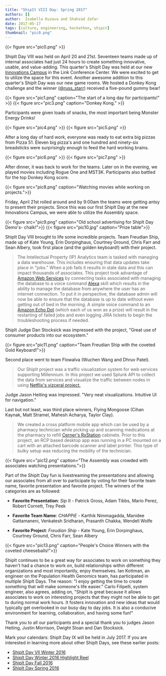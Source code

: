```yaml
---
title: "ShipIt VIII Day: Spring 2017"
authors: []
author:  Isabella Kuzava and Shahzad Zafar
date: 2017-05-17
tags: [culture, engineering, hackathon, shipit]
thumbnail: "pic0.png"
---
```


{{< figure src="pic0.png" >}}

ShipIt Day VIII was held on April 20 and 21st. Seventeen teams made up of internal associates had just 24 hours to create something innovative, usable, and value-adding. This quarter's ShipIt Day was held at our new [Innovations Campus](http://www.bizjournals.com/kansascity/news/2017/02/10/get-a-sneak-peek-inside-cerner-s-new-innovations.html) in the Link Conference Center. We were excited to get to utilize the space for this event. Another awesome addition to this quarter's ShipIt Day was our new game rooms. We hosted a Donkey Kong challenge and the winner ([@russ_starr](https://twitter.com/russ_starr)) received a five-pound gummy bear!

{{< figure src="pic1.png" caption="The start of a long day for participants!" >}}
{{< figure src="pic3.png" caption="Donkey Kong." >}}

Participants were given loads of snacks, the most important being Monster Energy Drinks!

{{< figure src="pic4.png" >}}
{{< figure src="pic5.png" >}}

After a long day of hard work, everyone was ready to eat extra big pizzas from Pizza 51. Eleven big pizza's and one hundred and ninety-six breadsticks were surprisingly enough to feed the hard working brains.

{{< figure src="pic6.png" >}}
{{< figure src="pic7.png" >}}

After dinner, it was back to work for the teams. Later on in the evening, we played movies including Rogue One and MST3K. Participants also battled for the top Donkey Kong score.

{{< figure src="pic8.png" caption="Watching movies while working on projects.">}}

Friday, April 21st rolled around and by 9:00am the teams were getting antsy to present their projects. Since this was our first ShipIt Day at the new Innovations Campus, we were able to utilize the Assembly space.

{{< figure src="pic9.png" caption="Old school advertising for ShipIt Day Demo's- chalk!">}}
{{< figure src="pic10.jpg" caption="Prize table">}}

ShipIt Day VIII brought to life some incredible projects. Team Freudian Ship, made up of Kate Young, Erin Dorpinghaus, Courtney Ground, Chris Farr and Sean Albery, took first place (and the golden keyboard!) with their project.

>The Intellectual Property (IP) Analytics team is tasked with managing a data warehouse. This includes ensuring that data updates take place in "jobs." When a job fails it results in stale data and this can impact thousands of associates. This project took advantage of [Amazon Web Services](https://aws.amazon.com/) by connecting tasks associated with managing the database to a voice command [Alexa](https://developer.amazon.com/alexa) skill which results in the ability to manage the database from anywhere the user has an internet connection. To put it in perspective, the database admin will now be able to ensure that the database is up to date without even getting out of bed in the morning. A simple voice command to an [Amazon Echo Dot](https://www.amazon.com/All-New-Amazon-Echo-Dot-Add-Alexa-To-Any-Room/dp/B01DFKC2SO) (which each of us won as a prize) will result in the restarting of failed jobs and even logging JIRA tickets to begin the troubleshooting process if needed.

ShipIt Judge Dan Stocksick was impressed with the project, "Great use of consumer products into our ecosystem."

{{< figure src="pic11.png" caption="Team Freudian Ship with the coveted Gold Keyboard!">}}

Second place went to team Flowalva (Wuchen Wang and Dhruv Patel).

>Our ShipIt project was a traffic visualization system for web services supporting Millennium. In this project we used Splunk API to collect the data from services and visualize the traffic between nodes in using [Netflix's vizceral project.](https://github.com/Netflix/vizceral)

Judge Jason Heiting was impressed. "Very neat visualizations.  Intuitive UI for navigation."

Last but not least, was third place winners, Flying Mongoose (Cihan Kaynak, Matt Stramel, Mahesh Acharya, Taylor Clay).

>We created a cross platform mobile app which can be used by a pharmacy technician while picking up and scanning medications at the pharmacy to refill [Cerner's RxStation](https://www.cerner.com/solutions/automated-dispensing-cabinet) cabinets. Prior to this project, an RCP based desktop app was running in a PC mounted on a cart with an attached barcode scanner and label printer. This type of bulky setup was reducing the mobility of the technician.

{{< figure src="pic12.png" caption="The Assembly was crowded with associates watching presentations.">}}

Part of the ShipIt Day fun is livestreaming the presentations and allowing our associates from all over to participate by voting for their favorite team name, favorite presentation and favorite project. The winners of the categories are as followed:

* **Favorite Presentation**: _Sip It_ - Patrick Gross, Adam Tibbs, Mario Perez, Robert Cornett, Trey Peek

* **Favorite Team Name**: _CHAPPiE_ - Karthik Nimmagadda, Manidee Gattamaneni, Venkatesh Sridharan, Prasanth Chakka, Wendell Wolfe

* **Favorite Project**: _Freudian Ship_ - Kate Young, Erin Dorpinghaus, Courtney Ground, Chris Farr, Sean Albery

{{< figure src="pic13.png" caption="People's Choice Winners with the coveted cheeseballs!">}}

ShipIt continues to be a great way for associates to work on something they haven't had a chance to work on, build relationships within different organizations and most importantly, enjoy themselves. Ian Kottman, an engineer on the Population Health Genomics team, has participated in multiple ShipIt Days. The reason: "I enjoy getting the time to create something that will make someone's life easier." Carlo Filipelli, system engineer, also agrees, adding on, "ShipIt is great because it allows associates to work on interesting projects that they might not be able to get to during normal work hours. It fosters innovation and new ideas that would typically get overlooked in our busy day to day jobs. It is also a conducive environment for learning, collaboration, and having some fun!"

Thank you to all our participants and a special thank you to judges Jason Heiting, Justin Morrison, Dwight Sloan and Dan Stocksick.

Mark your calendars: ShipIt Day IX will be held in July 2017. If you are interested in learning more about other ShipIt Days, see these earlier posts:

* [ShipIt Day VII Winter 2016](http://engineering.cerner.com/blog/shipit-vii-day-winter-2016/)
* [ShipIt Day Winter 2016 Highlight Reel](https://www.youtube.com/watch?v=iqTp0dmLgUk)
* [ShipIt Day Fall 2016](http://engineering.cerner.com/blog/fall-2016-shipit-day/)
* [ShipIt Day Spring 2016](http://engineering.cerner.com/blog/spring-2016-shipit-day/)
